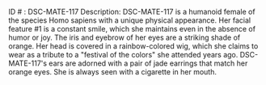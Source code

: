 ID # : DSC-MATE-117
Description: DSC-MATE-117 is a humanoid female of the species Homo sapiens with a unique physical appearance. Her facial feature #1 is a constant smile, which she maintains even in the absence of humor or joy. The iris and eyebrow of her eyes are a striking shade of orange. Her head is covered in a rainbow-colored wig, which she claims to wear as a tribute to a "festival of the colors" she attended years ago. DSC-MATE-117's ears are adorned with a pair of jade earrings that match her orange eyes. She is always seen with a cigarette in her mouth.